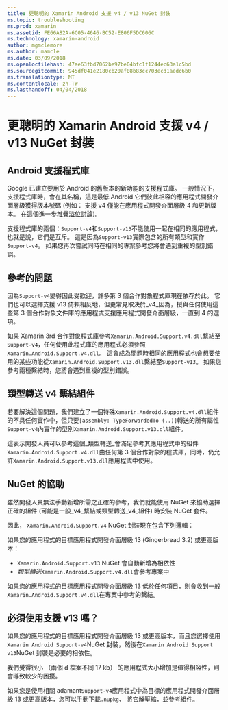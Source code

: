 ```yaml
---
title: 更聰明的 Xamarin Android 支援 v4 / v13 NuGet 封裝
ms.topic: troubleshooting
ms.prod: xamarin
ms.assetid: FE66A82A-6C05-4646-BC52-E806F5DC606C
ms.technology: xamarin-android
author: mgmclemore
ms.author: mamcle
ms.date: 03/09/2018
ms.openlocfilehash: 47ae63fbd7062be97be04bfc1f1244ec63a1c5bd
ms.sourcegitcommit: 945df041e2180cb20af08b83cc703ecd1aedc6b0
ms.translationtype: MT
ms.contentlocale: zh-TW
ms.lasthandoff: 04/04/2018
---
```

# <a name="smarter-xamarin-android-support-v4--v13-nuget-packages"></a>更聰明的 Xamarin Android 支援 v4 / v13 NuGet 封裝

## <a name="about-the-android-support-libraries"></a>Android 支援程式庫

Google 已建立要用於 Android 的舊版本的新功能的支援程式庫。 一般情況下，支援程式庫時，會在其名稱，這是最低 Android 它們彼此相容的應用程式開發介面層級獲得版本號碼 (例如： 支援 v4 僅能在應用程式開發介面層級 4 和更新版本。 在這個進一歩[堆疊溢位討論](http://stackoverflow.com/questions/9926403/android-support-package-compatibility-library-use-v4-or-v13))。 

支援程式庫的兩個：`Support-v4`和`Support-v13`不能使用一起在相同的應用程式，也就是說，它們是互斥。 這是因為`Support-v13`實際包含的所有類型和實作`Support-v4`。 如果您再次嘗試同時在相同的專案參考您將會遇到重複的型別錯誤。

## <a name="problems-with-referencing"></a>參考的問題

因為`Support-v4`變得因此受歡迎，許多第 3 個合作對象程式庫現在依存於此。 它們也可以選擇支援 v13 倚賴相反地，但更常見取決於_v4_因為，授與任何使用這些第 3 個合作對象文件庫的應用程式支援應用程式開發介面層級，一直到 4 的選項。

如果 Xamarin 3rd 合作對象程式庫參考`Xamarin.Android.Support.v4.dll`繫結至`Support-v4`，任何使用此程式庫的應用程式必須參照`Xamarin.Android.Support.v4.dll`。 這會成為問題時相同的應用程式也會想要使用的某些功能從`Xamarin.Android.Support.v13.dll`繫結至`Support-v13`。 如果您參考兩種繫結時，您將會遇到重複的型別錯誤。

## <a name="type-forwarded-v4-binding-assembly"></a>類型轉送 v4 繫結組件

若要解決這個問題，我們建立了一個特殊`Xamarin.Android.Support.v4.dll`組件的不具任何實作中，但只要`[assembly: TypeForwardedTo (..)]`轉送的所有屬性`Support-v4`內實作的型別`Xamarin.Android.Support.v13.dll`組件。

這表示開發人員可以參考這個_類型轉送_會滿足參考其應用程式中的組件`Xamarin.Android.Support.v4.dll`由任何第 3 個合作對象的程式庫，同時，仍允許`Xamarin.Android.Support.v13.dll`應用程式中使用。

## <a name="nuget-assistance"></a>NuGet 的協助

雖然開發人員無法手動新增所需之正確的參考，我們就能使用 NuGet 來協助選擇正確的組件 (可能是一般_v4_繫結或類型轉送_v4_組件) 時安裝 NuGet 套件。

因此， `Xamarin.Android.Support.v4` NuGet 封裝現在包含下列邏輯：

如果您的應用程式的目標應用程式開發介面層級 13 (Gingerbread 3.2) 或更高版本：

*   `Xamarin.Android.Support.v13` NuGet 會自動新增為相依性
*   _類型轉送_`Xamarin.Android.Support.v4.dll`會參考專案中

如果您的應用程式的目標應用程式開發介面層級 13 低於任何項目，則會收到一般`Xamarin.Android.Support.v4.dll`在專案中參考的繫結。

## <a name="do-i-have-to-use-support-v13"></a>必須使用支援 v13 嗎？

如果您的應用程式的目標應用程式開發介面層級 13 或更高版本，而且您選擇使用`Xamarin Android Support-v4`NuGet 封裝，然後在`Xamarin Android Support v13`NuGet 封裝是必要的相依性。

我們覺得很小 （兩個 d 檔案不同 17 kb） 的應用程式大小增加是值得相容性，則會導致較少的困擾。

如果您是使用相關 adamant`Support-v4`應用程式中為目標的應用程式開發介面層級 13 或更高版本，您可以手動下載`.nupkg`、 將它解壓縮，並參考組件。
